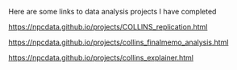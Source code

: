 
Here are some links to data analysis projects I have completed

https://npcdata.github.io/projects/COLLINS_replication.html

https://npcdata.github.io/projects/collins_finalmemo_analysis.html

https://npcdata.github.io/projects/collins_explainer.html


